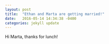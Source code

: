 ```yaml
---
layout: post
title:  "Ethan and Marta are getting married!"
date:   2016-05-14 14:34:38 -0400
categories: jekyll update
---
```


Hi Marta, thanks for lunch!
